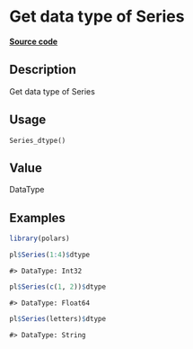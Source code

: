 

# Get data type of Series

[**Source code**](https://github.com/pola-rs/r-polars/tree/main/R/series__series.R#L738)

## Description

Get data type of Series

## Usage

<pre><code class='language-R'>Series_dtype()
</code></pre>

## Value

DataType

## Examples

``` r
library(polars)

pl$Series(1:4)$dtype
```

    #> DataType: Int32

``` r
pl$Series(c(1, 2))$dtype
```

    #> DataType: Float64

``` r
pl$Series(letters)$dtype
```

    #> DataType: String
